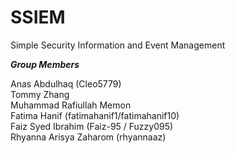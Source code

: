# SSIEM
Simple Security Information and Event Management

***Group Members***  

Anas Abdulhaq  (Cleo5779) <br />
Tommy Zhang <br />
Muhammad Rafiullah Memon <br />
Fatima Hanif (fatimahanif1/fatimahanif10) <br />
Faiz Syed Ibrahim (Faiz-95 / Fuzzy095) <br />
Rhyanna Arisya Zaharom (rhyannaaz) <br />

